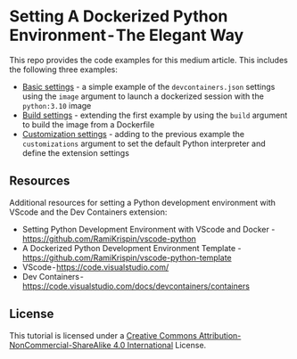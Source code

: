 # Setting A Dockerized Python Environment - The Elegant Way

This repo provides the code examples for this medium article. This includes the following three examples:
- [Basic settings](https://github.com/RamiKrispin/vscode-python-medium/tree/main/01_basic_example) - a simple example of the `devcontainers.json` settings using the `image` argument to launch a dockerized session with the `python:3.10` image
- [Build settings](https://github.com/RamiKrispin/vscode-python-medium/tree/main/02_build_example) - extending the first example by using the `build` argument to build the image from a Dockerfile
- [Customization settings](https://github.com/RamiKrispin/vscode-python-medium/tree/main/03_final_example) - adding to the previous example the `customizations` argument to set the default Python interpreter and define the extension settings

## Resources

Additional resources for setting a Python development environment with VScode and the Dev Containers extension:
- Setting Python Development Environment with VScode and Docker -  https://github.com/RamiKrispin/vscode-python
- A Dockerized Python Development Environment Template - https://github.com/RamiKrispin/vscode-python-template
- VScode - https://code.visualstudio.com/
- Dev Containers - https://code.visualstudio.com/docs/devcontainers/containers


## License

This tutorial is licensed under a [Creative Commons Attribution-NonCommercial-ShareAlike 4.0 International](https://creativecommons.org/licenses/by-nc-sa/4.0/) License.
